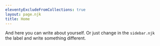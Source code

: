 ```yaml
---
eleventyExcludeFromCollections: true
layout: page.njk
title: Home
---
```


And here you can write about yourself. Or just change in the `sidebar.njk` the label and write something different.
